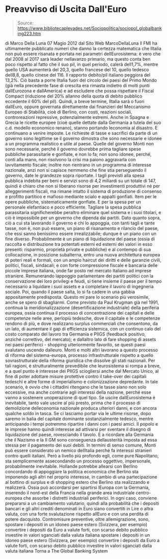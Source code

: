 # Preavviso di Uscita Dall'Euro

> Source: https://www.bibliotecapleyades.net/Sociopolitica/sociopol_globalbanking223.htm

di Marco Della Luna 07 Magio 2012
dal Sito Web MarcoDellaLuna
Il FMI ha ultimamente pubblicato numeri che danno la certezza matematica che lItalia non può essere risanata e portata nei parametri dellEurosistema:
è vero che dal 2008 al 2017 sarà leader nellavanzo primario, ma questo conta ben poco rispetto al fatto che il suo pil, in quel periodo, calerà dell1,7%, mentre quello USA aumenterà del 20,3, quello francese del 10, quello tedesco dell8,8, quello cinese del 116. Il rapporto debito/pil italiano peggiora del 13,2%.
Ciò basta a porre lItalia fuori del circolo dei paesi del Primo Mondo (già nella precedente fase di crescita era rimasta indietro di molti punti dallEurozona e dallAmerica) e ad escludere che possa rispettare il Fiscal Compact (riduzione del 20% allanno della quota di debito pubblico eccedente il 60% del pil).
Quindi, a breve termine, lItalia sarà o fuori dallEuro, oppure governata direttamente dai finanzieri del Meccanismo Europeo di Stabilità, cioè di Berlino, con costi, reazioni sociali, controreazioni repressive, potenzialmente estremi. Anche in Spagna e Grecia le ricette europee (cioè quelle dettate dalla Germania a tutela del suo c.d. modello economico renano), stanno portando leconomia al disastro. E continuano a venire imposte. Le richieste di tasse e sacrifici da parte di un governo sono legittime se il governo dimostra che sono necessarie e idonee a un programma realistico e utile al paese.
Quelle del governo Monti non sono necessarie, perché il governo dovrebbe prima tagliare spese pubbliche parassitarie e gonfiate, e non lo fa; non sono idonee, perché, conti alla mano, non risolvono la crisi ma paiono aggravarla con lavvitamento fiscale; inoltre non rientrano in un programma di interesse nazionale, anzi non si capisce nemmeno che fine stia perseguendo il governo, date le grandezze sopra riportate. I tagli previsti alla spesa pubblica indebita per beni e servizi sono di 4,2 miliardi su un totale di 147, quindi è chiaro che non si liberano risorse per investimenti produttivi né per alleggerimenti fiscali, ma rimane intatto il sistema di produzione di consenso e profitto partitico e mafioso mediante scialo e appalti gonfiati. Item per le opere pubbliche, sistematicamente gonfiate.
E per la spesa per un personale elefantiaco e poco efficiente. Tagliare la spesa pubblica parassitaria significherebbe peraltro eliminare quel sistema e i suoi titolari, e ciò è impossibile per un governo che dipenda dai partiti. Dato quanto sopra, ciò a cui sta lavorando il governo e chi lo appoggia, con tanti tagli e tante tasse, non è, non può essere, un piano di risanamento e rilancio del paese, che essi sanno benissimo essere irrealizzabile; dunque è un piano con un fine diverso. Probabilmente è un piano di liquidazione del paese (ossia di raccolta e distribuzione tra potentati esterni ed esterni dei valori in esso presenti:
risparmio, proprietà private e pubbliche) e al contempo di sua collocazione, in posizione subalterna, entro una nuova architettura europea di poteri reali e formali, con un ampio haircut dei diritti e delle garanzie civili, politici, fiscali, sindacali; e con forte compressione fiscale e bancaria delle piccole imprese italiana, onde far posto nel mercato italiano ad imprese straniere.
Remunerando lappoggio parlamentare dei partiti politici con la conservazione dei loro privilegi e feudi, si tiene insieme il paese per il tempo necessario a liquidare i suoi assets e a completare il lavoro di ingegneria sociale.
Poi, quando il paese salta, lo si fa cadere in una gabbia appositamente predisposta. Questo mi pare lo scenario più verosimile, anche se spero di sbagliarmi. Come previsto da Paul Krugman già nel 1991, continua la meridionalizzazione (desertificazione industriale) della periferia europea, ossia continua il processo di concentrazione dei capitali e delle competenze nelle aree, perlopiù tedesche, dove il capitale e le competenze rendono di più, e dove realizzano surplus commerciali che consentono, da un lato, di aumentare il gap di efficienza sistemica, con un continuo calo del costo comparato del lavoro tra Germania e PIIGS (feedback positivo, anziché correttivo, del mercato); e dallaltro lato di fare shopping di assets nei paesi periferici - shopping ulteriormente favorito, se questi paesi svalutano uscendo dalleuro.
Monti e molti altri lavorano a questo processo di riforma del sistema-europa, processo infrastrutturale rispetto a quello sovrastrutturale della riforma giuridica che dissolve gli stati nazionali. Per tali ragioni, è strutturalmente prevedibile che leurosistema si rompa a breve, e a quel punto è interesse dei PIIGS sciogliersi anche dal Mercato Unico, al fine di poter adottare misure protettive contro il take-over dei capitali tedeschi e altre forme di imperialismo e colonizzazione depredante. In tale scenario, è ovvio che i cittadini ritengano che le tasse siano non solo eccessive, ma anche contrarie agli interessi della nazione, perché esse vanno a sostenere unoperazione di quel tipo.
Se uscire dallEurosistema è inevitabile, tanto vale uscire al più presto, prima che il processo di demolizione delleconomia nazionale produca ulteriori danni, e con ancora qualche soldo in tasca. Se ci lasciamo portar via le ultime risorse, dopo saremo in balia del capitale dominante sostanzialmente tedesco, mentre anticipando i tempi potremmo ripartire i danni con i paesi amici.
Il popolo e le imprese hanno quindi interesse ad attivarsi per sventare il disegno di liquidazione del paese, rovesciando il tavolo. E a ricordare alla Germania che il Nazismo e la II GM sono conseguenza dellausterità imposta ad essa stessa per il pagamento dei suoi debiti. In termini di senso comune, Monti può essere considerato un nemico dellItalia perché fa interessi stranieri contro quelli italiani. Però a livello più profondo egli, come pure Napolitano, sta semplicemente assecondando un processo oggettivo, impersonale, probabilmente inevitabile. Hollande potrebbe allearsi con Berlino concordando di appoggiare la politica economica che Berlino sta imponendo agli altri nel proprio interesse, in cambio di una partecipazione al bottino di surplus e di shopping estero che Berlino sta realizzando e realizzerà.
Ossia può accordarsi per spartirsi lEuropa con la Germania, inserendo il nord-est della Francia nella grande area industriale centro-europea che assorbe i distretti industriali periferici. In ogni caso, conviene prepararsi a un cambiamento valutario, quindi alla probabilità che i depositi bancari e gli altri crediti denominati in Euro siano convertiti in Lire o altra valuta, con una forte svalutazione rispetto allEuro e con una perdita di potere dacquisto.
Contromisure preventive, oltre allemigrazione, sono,
spostare i depositi in un idoneo paese estero (Svizzera, per esempio) convertire i depositi da Euro a valute forti, con scarso debito pubblico investire in valori sganciati dalla valuta italiana
spostare i depositi in un idoneo paese estero (Svizzera, per esempio)
convertire i depositi da Euro a valute forti, con scarso debito pubblico
investire in valori sganciati dalla valuta italiana
Torna a The Global Banking System
